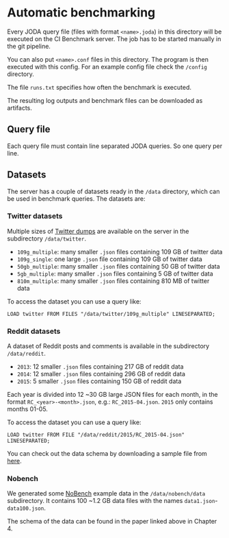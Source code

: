 # Automatic benchmarking

Every JODA query file (files with format `<name>.joda`) in this directory will be executed on the CI Benchmark server. 
The job has to be started manually in the git pipeline.

You can also put `<name>.conf` files in this directory.
The program is then executed with this config.
For an example config file check the `/config` directory.

The file `runs.txt` specifies how often the benchmark is executed.

The resulting log outputs and benchmark files can be downloaded as artifacts.


## Query file
Each query file must contain line separated JODA queries.
So one query per line.

## Datasets
The server has a couple of datasets ready in the `/data` directory, which can be used in benchmark queries.
The datasets are:

### Twitter datasets

Multiple sizes of [Twitter dumps](https://developer.twitter.com/en/docs/twitter-api/v1/data-dictionary/object-model/tweet) are available on the server in the subdirectory `/data/twitter`.

 - `109g_multiple`: many smaller `.json` files containing 109 GB of twitter data 
 - `109g_single`: one large `.json` file containing 109 GB of twitter data 
 - `50gb_multiple`: many smaller `.json` files containing 50 GB of twitter data
 - `5gb_multiple`: many smaller `.json` files containing 5 GB of twitter data
 - `810m_multiple`: many smaller `.json` files containing 810 MB of twitter data

To access the dataset you can use a query like:
```
LOAD twitter FROM FILES "/data/twitter/109g_multiple" LINESEPARATED;
```

### Reddit datasets

A dataset of Reddit posts and comments is available in the subdirectory `/data/reddit`.

 - `2013`: 12 smaller `.json` files containing 217 GB of reddit data 
 - `2014`: 12 smaller `.json` files containing 296 GB of reddit data 
 - `2015`: 5 smaller `.json` files containing 150 GB of reddit data 

Each year is divided into 12 ~30 GB large JSON files for each month, in the format `RC_<year>-<month>.json`, e.g.: `RC_2015-04.json`.
`2015` only contains months 01-05.

To access the dataset you can use a query like:
```
LOAD twitter FROM FILE "/data/reddit/2015/RC_2015-04.json" LINESEPARATED;
```

You can check out the data schema by downloading a sample file from [here](https://files.pushshift.io/reddit/comments/).

### Nobench
We generated some [NoBench](http://pages.cs.wisc.edu/~chasseur/pubs/argo-long.pdf) example data in the `/data/nobench/data` subdirectory.
It contains 100 ~1.2 GB data files with the names `data1.json`-`data100.json`.

The schema of the data can be found in the paper linked above in Chapter 4.